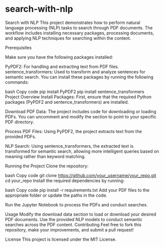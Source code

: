 # search-with-nlp
Search with NLP
This project demonstrates how to perform natural language processing (NLP) tasks to search through PDF documents. The workflow includes installing necessary packages, processing documents, and applying NLP techniques for searching within the content.

Prerequisites

Make sure you have the following packages installed:

PyPDF2: For handling and extracting text from PDF files.
sentence_transformers: Used to transform and analyze sentences for semantic search.
You can install these packages by running the following commands:

bash
Copy code
pip install PyPDF2
pip install sentence_transformers
Project Overview
Install Packages: First, ensure that the required Python packages (PyPDF2 and sentence_transformers) are installed.

Download PDF Data: The project includes code for downloading or loading PDFs. You can uncomment and modify the section to point to your specific PDF directory.

Process PDF Files: Using PyPDF2, the project extracts text from the provided PDFs.

NLP Search: Using sentence_transformers, the extracted text is transformed for semantic search, allowing more intelligent queries based on meaning rather than keyword matching.

Running the Project
Clone the repository:

bash
Copy code
git clone https://github.com/your_username/your_repo.git
cd your_repo
Install the required dependencies by running:

bash
Copy code
pip install -r requirements.txt
Add your PDF files to the appropriate folder or update the paths in the code.

Run the Jupyter Notebook to process the PDFs and conduct searches.

Usage
Modify the download data section to load or download your desired PDF documents.
Use the provided NLP models to conduct semantic searches across the PDF content.
Contributing
Feel free to fork this repository, make your improvements, and submit a pull request!

License
This project is licensed under the MIT License.
